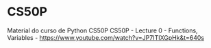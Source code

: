 # CS50P
Material do curso de Python CS50P
CS50P - Lecture 0 - Functions, Variables - https://www.youtube.com/watch?v=JP7ITIXGpHk&t=640s
